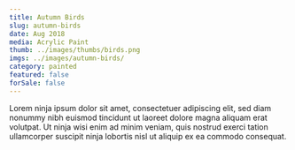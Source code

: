 ```yaml
---
title: Autumn Birds
slug: autumn-birds
date: Aug 2018
media: Acrylic Paint
thumb: ../images/thumbs/birds.png
imgs: ../images/autumn-birds/
category: painted
featured: false
forSale: false
---
```


Lorem ninja ipsum dolor sit amet, consectetuer adipiscing elit, sed diam nonummy nibh euismod tincidunt ut laoreet dolore magna aliquam erat volutpat. Ut ninja wisi enim ad minim veniam, quis nostrud exerci tation ullamcorper suscipit ninja lobortis nisl ut aliquip ex ea commodo consequat.